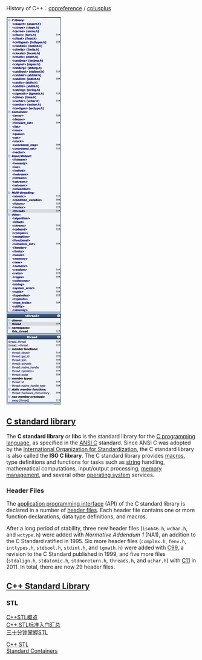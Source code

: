 
History of C++：[cppreference](http://en.cppreference.com/w/cpp/language/history) / [cplusplus](http://www.cplusplus.com/info/history/)  

![cplusplus-c++11](images/cplusplus.png)

## [C standard library](https://en.wikipedia.org/wiki/C_standard_library)
The **C standard library** or **libc** is the standard library for the [C programming language](https://en.wikipedia.org/wiki/C_(programming_language)), as specified in the [ANSI C](https://en.wikipedia.org/wiki/ANSI_C) standard.
Since ANSI C was adopted by the [International Organization for Standardization](https://en.wikipedia.org/wiki/International_Organization_for_Standardization), the C standard library is also called the **ISO C library**.
The C standard library provides [macros](https://en.wikipedia.org/wiki/Macro_(computer_science)), type definitions and functions for tasks such as [string](https://en.wikipedia.org/wiki/Character_string_(computer_science)) handling, mathematical computations, input/output processing, [memory management](https://en.wikipedia.org/wiki/Memory_management), and several other [operating system](https://en.wikipedia.org/wiki/Operating_system) services.

### Header Files
The [application programming interface](https://en.wikipedia.org/wiki/Application_programming_interface) (API) of the C standard library is declared in a number of [header files](https://en.wikipedia.org/wiki/Header_file). Each header file contains one or more function declarations, data type definitions, and macros.

After a long period of stability, three new header files (`iso646.h`, `wchar.h`, and `wctype.h`) were added with *Normative Addendum 1* (NA1), an addition to the C Standard ratified in 1995. Six more header files (`complex.h`, `fenv.h`, `inttypes.h`, `stdbool.h`, `stdint.h`, and `tgmath.h`) were added with [C99](https://en.wikipedia.org/wiki/C99), a revision to the C Standard published in 1999, and five more files (`stdalign.h`, `stdatomic.h`, `stdnoreturn.h`, `threads.h`, and `uchar.h`) with [C11](https://en.wikipedia.org/wiki/C11_(C_standard_revision)) in 2011. In total, there are now 29 header files.

## [C++ Standard Library](https://en.wikipedia.org/wiki/C%2B%2B_Standard_Library)

### STL
[C++STL概览](http://www.cnblogs.com/ggjucheng/archive/2012/01/03/2310884.html)  
[C++:STL标准入门汇总](http://www.cnblogs.com/shiyangxt/archive/2008/09/11/1289493.html)  
[三十分钟掌握STL](http://net.pku.edu.cn/~yhf/UsingSTL.htm)  

[C++ STL](http://blog.csdn.net/column/details/stl-morewindows.html)  
[Standard Containers](http://www.cplusplus.com/reference/stl/)  
